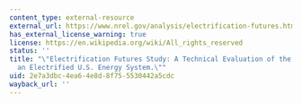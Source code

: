 ```yaml
---
content_type: external-resource
external_url: https://www.nrel.gov/analysis/electrification-futures.html
has_external_license_warning: true
license: https://en.wikipedia.org/wiki/All_rights_reserved
status: ''
title: "\"Electrification Futures Study: A Technical Evaluation of the Impacts of\_\
  an Electrified U.S. Energy System.\""
uid: 2e7a3dbc-4ea6-4e8d-8f75-5530442a5cdc
wayback_url: ''
---
```

